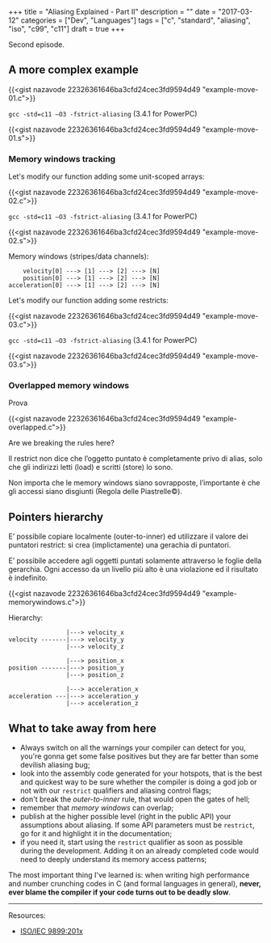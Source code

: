 +++
title = "Aliasing Explained - Part II"
description = ""
date = "2017-03-12"
categories = ["Dev", "Languages"]
tags = ["c", "standard", "aliasing", "iso", "c99", "c11"]
draft = true
+++

Second episode.

<!--more-->

## A more complex example

{{<gist nazavode 22326361646ba3cfd24cec3fd9594d49 "example-move-01.c">}}

`gcc -std=c11 –O3 -fstrict-aliasing` (3.4.1 for PowerPC)

{{<gist nazavode 22326361646ba3cfd24cec3fd9594d49 "example-move-01.s">}}

### Memory windows tracking

Let's modify our function adding some unit-scoped arrays:

{{<gist nazavode 22326361646ba3cfd24cec3fd9594d49 "example-move-02.c">}}

`gcc -std=c11 –O3 -fstrict-aliasing` (3.4.1 for PowerPC)

{{<gist nazavode 22326361646ba3cfd24cec3fd9594d49 "example-move-02.s">}}


Memory windows (stripes/data channels):

```
    velocity[0] ---> [1] ---> [2] ---> [N]
    position[0] ---> [1] ---> [2] ---> [N]
acceleration[0] ---> [1] ---> [2] ---> [N]
```

Let's modify our function adding some restricts:

{{<gist nazavode 22326361646ba3cfd24cec3fd9594d49 "example-move-03.c">}}

`gcc -std=c11 –O3 -fstrict-aliasing` (3.4.1 for PowerPC)

{{<gist nazavode 22326361646ba3cfd24cec3fd9594d49 "example-move-03.s">}}

### Overlapped memory windows

Prova

{{<gist nazavode 22326361646ba3cfd24cec3fd9594d49 "example-overlapped.c">}}

Are we breaking the rules here?

Il restrict non dice che l’oggetto puntato è completamente privo di alias, solo che gli indirizzi letti (load) e scritti (store) lo sono.

Non importa che le memory windows siano sovrapposte, l’importante è che gli accessi siano disgiunti (Regola delle Piastrelle©).

## Pointers hierarchy

E’ possibile copiare localmente (outer-to-inner) ed utilizzare il valore dei puntatori restrict: si crea (implictamente) una gerachia di puntatori.

E’ possibile accedere agli oggetti puntati solamente attraverso le foglie della gerarchia. Ogni accesso da un livello più alto è una violazione ed il risultato è indefinito.

{{<gist nazavode 22326361646ba3cfd24cec3fd9594d49 "example-memorywindows.c">}}

Hierarchy:

```
                |---> velocity_x
velocity -------|---> velocity_y
                |---> velocity_z

                |---> position_x
position -------|---> position_y
                |---> position_z

                |---> acceleration_x
acceleration ---|---> acceleration_y
                |---> acceleration_z
```

## What to take away from here

* Always switch on all the warnings your compiler can detect for you, you're
  gonna get some false positives but they are far better than some devilish
  aliasing bug;
* look into the assembly code generated for your hotspots, that is the best and
  quickest way to be sure whether the compiler is doing a god job or not with
  our `restrict` qualifiers and aliasing control flags;
* don't break the *outer-to-inner* rule, that would open the gates of hell;
* remember that *memory windows* can overlap;
* publish at the higher possible level (right in the public API) your assumptions about
  aliasing. If some API parameters must be `restrict`, go for it and highlight
  it in the documentation;
* if you need it, start using the `restrict` qualifier as soon as possible
  during the development. Adding it on an already completed code would need to
  deeply understand its memory access patterns;

The most important thing I've learned is: when writing high performance and
number crunching codes in C (and formal languages in general), **never, ever
blame the compiler if your code turns out to be deadly slow**.


----------

Resources:

* [ISO/IEC 9899:201x][iso-doc]

[iso-doc]: http://www.open-std.org/jtc1/sc22/wg14/www/docs/n1548.pdf
